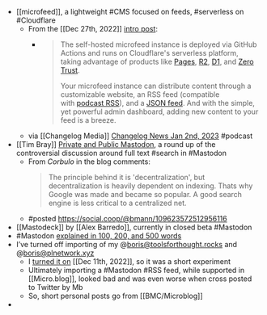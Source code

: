 - [[microfeed]], a lightweight #CMS focused on feeds, #serverless on #Cloudflare
	- From the [[Dec 27th, 2022]] [intro post](https://www.microfeed.org/i/introducing-microfeed-a-self-hosted-open-source-cms-on-cloudflare-open-alpha-uhbQEmArlC2/):
		- > The self-hosted microfeed instance is deployed via GitHub Actions and runs on Cloudflare's serverless platform, taking advantage of products like [Pages](https://pages.cloudflare.com/), [R2](https://www.cloudflare.com/products/r2/), [D1](https://developers.cloudflare.com/d1/), and [Zero Trust](https://www.cloudflare.com/products/zero-trust/).
		  > 
		  > Your microfeed instance can distribute content through a customizable website, an RSS feed (compatible with [podcast RSS](https://help.apple.com/itc/podcasts_connect/#/itcb54353390)), and a [JSON feed](https://www.jsonfeed.org/). And with the simple, yet powerful admin dashboard, adding new content to your feed is a breeze.
	- via [[Changelog Media]] [Changelog News Jan 2nd, 2023](https://changelog.com/podcast/news-2023-01-02) #podcast
- [[Tim Bray]] [Private and Public Mastodon](https://www.tbray.org/ongoing/When/202x/2022/12/30/Mastodon-Privacy-and-Search), a round up of the controversial discussion around full text #search in #Mastodon
	- From _Corbulo_ in the blog comments:
	  > The principle behind it is 'decentralization', but decentralization is heavily dependent on indexing. Thats why Google was made and became so popular. A good search engine is less critical to a centralized net.
	- #posted https://social.coop/@bmann/109623572512956116
- [[Mastodeck]] by [[Alex Barredo]], currently in closed beta #Mastodon
- #Mastodon [explained in 100, 200, and 500 words](https://gist.github.com/jsit/545542b076f559a92ec7ffd4d35c1895)
- I’ve turned off importing of my @boris@toolsforthought.rocks and @boris@plnetwork.xyz
	- I [turned it on](https://blog.bmannconsulting.com/2022/12/11/one-feed-to.html) [[Dec 11th, 2022]], so it was a short experiment
	- Ultimately importing a #Mastodon #RSS feed, while supported in [[Micro.blog]], looked bad and was even worse when cross posted to Twitter by Mb
	- So, short personal posts go from [[BMC/Microblog]]
-